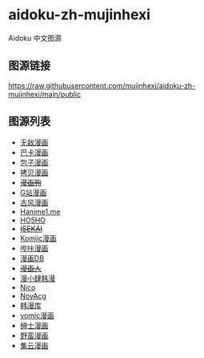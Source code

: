 # aidoku-zh-mujinhexi

Aidoku 中文图源

## 图源链接

https://raw.githubusercontent.com/mujinhexi/aidoku-zh-mujinhexi/main/public

## 图源列表

- [无敌漫画](https://www.55dmh.com)
- [巴卡漫画](https://bakamh.com)
- [包子漫画](https://www.baozimh.com)
- [拷贝漫画](https://www.copymanga.tv)
- ~~[漫画狗](https://dogemanga.com)~~
- [G站漫画](https://godamanga.com)
- [古风漫画](https://www.gufengmh.com)
- [Hanime1.me](https://hanime1.me/comics)
- [HO5HO](https://www.ho5ho.com)
- ~~[ISEKAI](https://isekai.ch)~~
- [Komiic漫画](https://komiic.com)
- [哔咔漫画](https://manhuabika.com)
- [漫画DB](https://www.manhuadb.com)
- ~~[漫画人](https://www.manhuaren.com)~~
- [漫小肆韩漫](https://www.mxshm.site)
- [Nico](https://nicohub.cc/index?category=comic)
- [NoyAcg](https://noy1.top)
- [韩漫库](https://se8.us)
- [vomic漫画](http://www.vomicmh.com)
- [绅士漫画](https://www.wnacg.com)
- [野蛮漫画](https://yemancomic.com)
- [集云漫画](https://www.colamanga.com)
